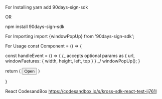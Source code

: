 For Installing
yarn add 90days-sign-sdk

OR

npm install 90days-sign-sdk

For Importing
import {windowPopUp} from '90days-sign-sdk';

For Usage
const Component = () => {

const handleEvent = () => {
/_ accepts optional params as {
url,
windowFaetures: {
width,
height,
left,
top
}
}
_/
windowPopUp();
}

return (
<button onClick={handleEvent}>Open</button>
)

}

React CodesandBox
https://codesandbox.io/s/kross-sdk-react-test-ij761l
